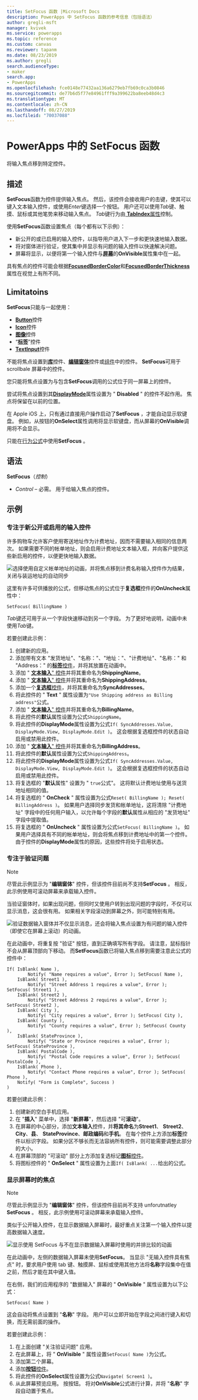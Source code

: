 ```yaml
---
title: SetFocus 函数 |Microsoft Docs
description: PowerApps 中 SetFocus 函数的参考信息（包括语法）
author: gregli-msft
manager: kvivek
ms.service: powerapps
ms.topic: reference
ms.custom: canvas
ms.reviewer: tapanm
ms.date: 08/23/2019
ms.author: gregli
search.audienceType:
- maker
search.app:
- PowerApps
ms.openlocfilehash: fce0148e77432aa136a6279eb7fb69c0ca3b0846
ms.sourcegitcommit: de77b6d5f77e84961fff9a399622ba8eeb48d4c3
ms.translationtype: MT
ms.contentlocale: zh-CN
ms.lasthandoff: 08/27/2019
ms.locfileid: "70037088"
---
```

# <a name="setfocus-function-in-powerapps"></a>PowerApps 中的 SetFocus 函数
将输入焦点移到特定控件。 

## <a name="description"></a>描述
**SetFocus**函数为控件提供输入焦点。  然后，该控件会接收用户的击键，使其可以键入文本输入控件，或使用*Enter*键选择一个按钮。  用户还可以使用*Tab*键、触摸、鼠标或其他笔势来移动输入焦点。 *Tab*键行为由[ **TabIndex**属性](../controls/properties-accessibility.md)控制。

使用**SetFocus**函数设置焦点（每个都有以下示例）：
- 新公开的或已启用的输入控件，以指导用户进入下一步和更快速地输入数据。
- 将对窗体进行验证，使其集中并显示有问题的输入控件以快速解决问题。
- 屏幕将显示，以便将第一个输入控件与[**屏幕**](../controls/control-screen.md)的**OnVisible**属性集中在一起。

具有焦点的控件可能会根据[**FocusedBorderColor**](../controls/properties-color-border.md)和[**FocusedBorderThickness**](../controls/properties-color-border.md)属性在视觉上有所不同。

## <a name="limitatoins"></a>Limitatoins

**SetFocus**只能与一起使用：
- [**Button**](../controls/control-button.md)控件
- [**Icon**](../controls/control-shapes-icons.md)控件
- [**图像**](../controls/control-image.md)控件
- “[**标签**](../controls/control-text-box.md)”控件
- [**TextInput**](../controls/control-text-input.md)控件

不能将焦点设置到[**库**](../controls/control-gallery.md)控件、[**编辑窗体**](../controls/control-form-detail.md)控件或[组件](../create-component.md)中的控件。  **SetFocus**可用于 scrollbale 屏幕中的控件。

您只能将焦点设置为与包含**SetFocus**调用的公式位于同一屏幕上的控件。

尝试将焦点设置到其[**DisplayMode**](../controls/properties-core.md)属性设置为 " **Disabled** " 的控件不起作用。  焦点将保留在以前的位置。

在 Apple iOS 上，只有通过直接用户操作启动了**SetFocus** ，才能自动显示软键盘。  例如，从按钮的**OnSelect**属性调用将显示软键盘，而从屏幕的**OnVisible**调用将不会显示。 

只能在[行为公式](../working-with-formulas-in-depth.md)中使用**SetFocus** 。

## <a name="syntax"></a>语法
**SetFocus**（*控制*）

* *Control* – 必需。  用于给输入焦点的控件。

## <a name="examples"></a>示例

### <a name="focus-on-a-newly-exposed-or-enabled-input-control"></a>专注于新公开或启用的输入控件

许多购物车允许客户使用寄送地址作为计费地址，因而不需要输入相同的信息两次。  如果需要不同的帐单地址，则会启用计费地址文本输入框，并向客户提供这些新启用的控件，以便更快地输入数据。  

![选择使用自定义帐单地址的动画，并将焦点移到计费名称输入控件作为结果，关闭与装运地址的自动同步](media/function-setfocus/shipping-billing.gif)

这里有许多可供播放的公式，但移动焦点的公式位于**复选框**控件的**OnUncheck**属性中：

```powerappa-dot
SetFocus( BillingName ) 
```

*Tab*键还可用于从一个字段快速移动到另一个字段。  为了更好地说明，动画中未使用*Tab*键。

若要创建此示例：
1. 创建新的应用。
1. 添加带有文本 "发货地址"、"名称："、"地址："、"计费地址"、"名称：" 和 "Address：" 的[**标签**控件](../controls/control-text-box.md)，并将其放置在动画中。
1. 添加 " [**文本输入**" 控件](../controls/control-text-input.md)并将其重命名为**ShippingName**。
1. 添加 " [**文本输入**" 控件](../controls/control-text-input.md)并将其重命名为**ShippingAddress**。
1. 添加一个[**复选框**控件](../controls/control-check-box.md)，并将其重命名为**SyncAddresses**。
1. 将此控件的 " **Text** " 属性设置为`"Use Shipping address as Billing address"`公式。
1. 添加 " [**文本输入**" 控件](../controls/control-text-input.md)并将其重命名为**BillingName**。
1. 将此控件的**默认**属性设置为公式`ShippingName`。
1. 将此控件的**DisplayMode**属性设置为公式`If( SyncAddresses.Value, DisplayMode.View, DisplayMode.Edit )`。  这会根据复选框控件的状态自动启用或禁用此控件。
1. 添加 " [**文本输入**" 控件](../controls/control-text-input.md)并将其重命名为**BillingAddress**。
1. 将此控件的**默认**属性设置为公式`ShippingAddress`。
1. 将此控件的**DisplayMode**属性设置为公式`If( SyncAddresses.Value, DisplayMode.View, DisplayMode.Edit )`。  这会根据复选框控件的状态自动启用或禁用此控件。
1. 将复选框的 "**默认**属性" 设置为 " `true`公式"。  这将默认计费地址使用与送货地址相同的值。
1. 将复选框的 " **OnCheck** " 属性设置为公式`Reset( BillingName ); Reset( BillingAddress )`。  如果用户选择同步发货和帐单地址，这将清除 "计费地址" 字段中的任何用户输入，以允许每个字段的**默认**属性从相应的 "发货地址" 字段中提取值。
1. 将复选框的 " **OnUncheck** " 属性设置为公式`SetFocus( BillingName )`。  如果用户选择具有不同的帐单地址，则会将焦点移到计费地址中的第一个控件。  由于控件的**DisplayMode**属性的原因，这些控件将处于启用状态。

### <a name="focus-on-validation-issues"></a>专注于验证问题

> [!NOTE]
> 尽管此示例显示为 "**编辑窗体**" 控件，但该控件目前尚不支持**SetFocus** 。  相反，此示例使用可滚动屏幕来承载输入控件。

当验证窗体时，如果出现问题，但同时又使用户转到出现问题的字段时，不仅可以显示消息，这会很有用。  如果相关字段滚动到屏幕之外，则可能特别有用。

![验证数据输入窗体并不仅显示消息，还会将输入焦点设置为有问题的输入控件（即使它在屏幕上滚动）的动画。](media/function-setfocus/scrollable-screen.gif)

在此动画中，将重复按 "验证" 按钮，直到正确填写所有字段。  请注意，鼠标指针不会从屏幕顶部向下移动。   而**SetFocus**函数已将输入焦点移到需要注意此公式的控件中：

```powerapps-dot
If( IsBlank( Name ), 
        Notify( "Name requires a value", Error ); SetFocus( Name ),
    IsBlank( Street1 ), 
        Notify( "Street Address 1 requires a value", Error ); SetFocus( Street1 ),
    IsBlank( Street2 ), 
        Notify( "Street Address 2 requires a value", Error ); SetFocus( Street2 ),
    IsBlank( City ), 
        Notify( "City requires a value", Error ); SetFocus( City ),
    IsBlank( County ), 
        Notify( "County requires a value", Error ); SetFocus( County ),
    IsBlank( StateProvince ), 
        Notify( "State or Province requires a value", Error ); SetFocus( StateProvince ),
    IsBlank( PostalCode ), 
        Notify( "Postal Code requires a value", Error ); SetFocus( PostalCode ),
    IsBlank( Phone ), 
        Notify( "Contact Phone requires a value", Error ); SetFocus( Phone ),
    Notify( "Form is Complete", Success )
)
```

若要创建此示例：
1. 创建新的空白手机应用。
1. 在 "**插入**" 菜单中，选择 "**新屏幕**"，然后选择 "可**滚动**"。
1. 在屏幕的中心部分，添加**文本输入**控件，并**将其命名**为**Street1**、 **Street2**、 **City**、**县**、 **StateProvince**、**邮政编码**和**手机**。 在每个控件上方添加**标签**控件以标识字段。  如果分区不够长而无法容纳所有控件，则可能需要调整此部分的大小。
1. 在屏幕顶部的 "可滚动" 部分上方添加复选标记[**图标**控件](../controls/control-shapes-icons.md)。  
1. 将图标控件的 " **OnSelect** " 属性设置为上面`If( IsBlank( ...`给出的公式。

### <a name="focus-when-displaying-a-screen"></a>显示屏幕时的焦点

> [!NOTE]
> 尽管此示例显示为 "**编辑窗体**" 控件，但该控件目前尚不支持 unforutnatley **SetFocus** 。  相反，此示例使用可滚动屏幕来承载输入控件。

类似于公开输入控件，在显示数据输入屏幕时，最好重点关注第一个输入控件以提高数据输入速度。

![显示使用 SetFocus 与不在显示数据输入屏幕时使用的并排比较的动画](media/function-setfocus/visible-setfocus.gif)

在此动画中，左侧的数据输入屏幕未使用**SetFocus**。  当显示 "无输入控件具有焦点" 时，要求用户使用 tab 键、触摸屏、鼠标或使用其他方法将**名称**字段集中在值之前，然后才能在其中键入值。

在右侧，我们的应用程序的 "数据输入" 屏幕的 " **OnVisible** " 属性设置为以下公式：

```powerapps-dot
SetFocus( Name )
```

这会自动将焦点设置到 "**名称**" 字段。  用户可以立即开始在字段之间进行键入和切换，而无需前面的操作。

若要创建此示例：
1. 在上面创建 "关注验证问题" 应用。
1. 在此屏幕上，将 " **OnVisible** " 属性设置`SetFocus( Name )`为公式。
1. 添加第二个屏幕。
1. 添加[**按钮**控件](../controls/control-button.md)。
1. 将此控件的**OnSelect**属性设置为公式`Navigate( Screen1 )`。
1. 从此屏幕预览应用。  按按钮。  将对**OnVisible**公式进行计算，并将 "**名称**" 字段自动置于焦点。
